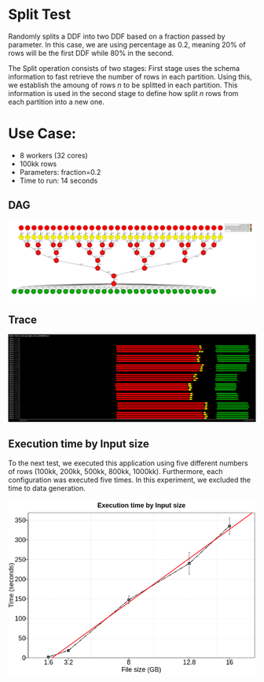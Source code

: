 # Split Test

Randomly splits a DDF into two DDF based on a fraction passed by parameter. In this case, we are using percentage as 0.2, meaning 20% of rows will be the first DDF while 80% in the second. 

The Split operation consists of two stages: First stage uses the schema information to fast retrieve the number of rows in each partition. Using this, we establish the amoung of rows *n* to be splitted in each partition. This information is used in the second stage to define how split *n* rows from each partition into a new one.  

# Use Case:

 - 8 workers (32 cores)
 - 100kk rows 
 - Parameters: fraction=0.2
 - Time to run: 14 seconds



## DAG

![dag](./dag.png)


## Trace

![trace](./trace.png)


## Execution time by Input size

To the next test, we executed this application using five different numbers of rows (100kk, 200kk, 500kk, 800kk, 1000kk). Furthermore, each configuration was executed five times. In this experiment, we excluded the time to data generation. 

![time_per_size](./time_per_size.png)


